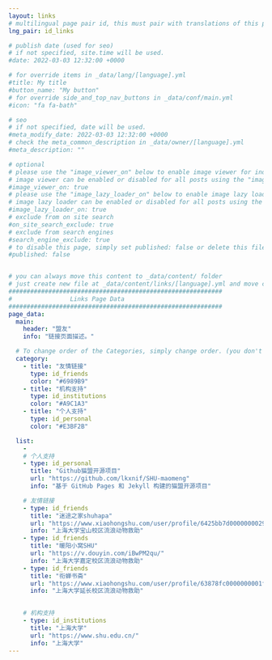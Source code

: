 ```yaml
---
layout: links
# multilingual page pair id, this must pair with translations of this page. (This name must be unique)
lng_pair: id_links

# publish date (used for seo)
# if not specified, site.time will be used.
#date: 2022-03-03 12:32:00 +0000

# for override items in _data/lang/[language].yml
#title: My title
#button_name: "My button"
# for override side_and_top_nav_buttons in _data/conf/main.yml
#icon: "fa fa-bath"

# seo
# if not specified, date will be used.
#meta_modify_date: 2022-03-03 12:32:00 +0000
# check the meta_common_description in _data/owner/[language].yml
#meta_description: ""

# optional
# please use the "image_viewer_on" below to enable image viewer for individual pages or posts (_posts/ or [language]/_posts folders).
# image viewer can be enabled or disabled for all posts using the "image_viewer_posts: true" setting in _data/conf/main.yml.
#image_viewer_on: true
# please use the "image_lazy_loader_on" below to enable image lazy loader for individual pages or posts (_posts/ or [language]/_posts folders).
# image lazy loader can be enabled or disabled for all posts using the "image_lazy_loader_posts: true" setting in _data/conf/main.yml.
#image_lazy_loader_on: true
# exclude from on site search
#on_site_search_exclude: true
# exclude from search engines
#search_engine_exclude: true
# to disable this page, simply set published: false or delete this file
#published: false


# you can always move this content to _data/content/ folder
# just create new file at _data/content/links/[language].yml and move content below.
###########################################################
#                Links Page Data
###########################################################
page_data:
  main:
    header: "盟友"
    info: "链接页面描述。"

  # To change order of the Categories, simply change order. (you don't need to change list order.)
  category:
    - title: "友情链接"
      type: id_friends
      color: "#6989B9"
    - title: "机构支持"
      type: id_institutions
      color: "#A9C1A3"
    - title: "个人支持"
      type: id_personal
      color: "#E3BF2B"

  list:
    -
    # 个人支持
    - type: id_personal
      title: "Github猫盟开源项目"
      url: "https://github.com/lkxnif/SHU-maomeng"
      info: "基于 GitHub Pages 和 Jekyll 构建的猫盟开源项目"

    # 友情链接
    - type: id_friends
      title: "迷途之家shuhapa"
      url: "https://www.xiaohongshu.com/user/profile/6425bb7d0000000029016465"
      info: "上海大学宝山校区流浪动物救助"
    - type: id_friends
      title: "暖阳小窝SHU"
      url: "https://v.douyin.com/iBwPM2qu/"
      info: "上海大学嘉定校区流浪动物救助"
    - type: id_friends
      title: "衔蝉书斋"
      url: "https://www.xiaohongshu.com/user/profile/63878fc0000000001f01c0f1"
      info: "上海大学延长校区流浪动物救助"
    

    # 机构支持
    - type: id_institutions
      title: "上海大学"
      url: "https://www.shu.edu.cn/"
      info: "上海大学"
---
```


